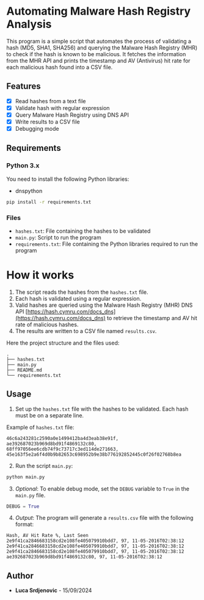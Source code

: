 # Automating Malware Hash Registry Analysis

This program is a simple script that automates the process of validating a hash (MD5, SHA1, SHA256) and querying the Malware Hash Registry (MHR) to check if the hash is known to be malicious. It fetches the information from the MHR API and prints the timestamp and AV (Antivirus) hit rate for each malicious hash found into a CSV file.

## Features
- [x] Read hashes from a text file
- [x] Validate hash with regular expression
- [x] Query Malware Hash Registry using DNS API
- [x] Write results to a CSV file
- [x] Debugging mode

## Requirements

### Python 3.x
 
You need to install the following Python libraries:

- dnspython

```bash
pip install -r requirements.txt
```

### Files

- `hashes.txt`: File containing the hashes to be validated
- `main.py`: Script to run the program
- `requirements.txt`: File containing the Python libraries required to run the program

# How it works

1. The script reads the hashes from the `hashes.txt` file.
2. Each hash is validated using a regular expression.
3. Valid hashes are queried using the Malware Hash Registry (MHR) DNS API [https://hash.cymru.com/docs_dns](https://hash.cymru.com/docs_dns) to retrieve the timestamp and AV hit rate of malicious hashes.
4. The results are written to a CSV file named `results.csv`.

Here the project structure and the files used:

```plaintext
.
├── hashes.txt
├── main.py
├── README.md
└── requirements.txt
```

## Usage

1. Set up the `hashes.txt` file with the hashes to be validated. Each hash must be on a separate line.

Example of `hashes.txt` file:

```plaintext
46c6a243281c2590a0e1499412ba4d3eab38e91f,
ae392687023b969d8bd91f4869132c80,
68ff97056ee6cdb74f9c73717c3ed114de271663,
45e163f5e2a6f4d0b9b82653c698952b9e38b776192852445c0f26f02768b8ea
```

2. Run the script `main.py`:

```bash
python main.py
```

3. *Optional*: To enable debug mode, set the `DEBUG` variable to `True` in the `main.py` file.

```python
DEBUG = True
```

4. *Output*: The program will generate a `results.csv` file with the following format:

```plaintext
Hash, AV Hit Rate %, Last Seen
2e9f41ca2846683158cd2e108fe405079910bdd7, 97, 11-05-2016T02:38:12
2e9f41ca2846683158cd2e108fe405079910bdd7, 97, 11-05-2016T02:38:12
2e9f41ca2846683158cd2e108fe405079910bdd7, 97, 11-05-2016T02:38:12
ae392687023b969d8bd91f4869132c80, 97, 11-05-2016T02:38:12
```

## Author

- **Luca Srdjenovic** - 15/09/2024

